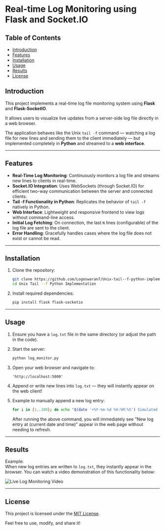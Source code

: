 # Real-time Log Monitoring using Flask and Socket.IO

## Table of Contents

- [Introduction](#introduction)
- [Features](#features)
- [Installation](#installation)
- [Usage](#usage)
- [Results](#results)
- [License](#license)

## Introduction

This project implements a real-time log file monitoring system using **Flask** and **Flask-SocketIO**.

It allows users to visualize live updates from a server-side log file directly in a web browser.

The application behaves like the Unix `tail -f` command — watching a log file for new lines and sending them to the client immediately — but implemented completely in **Python** and streamed to a **web interface**.

---

## Features

- **Real-Time Log Monitoring**: Continuously monitors a log file and streams new lines to clients in real-time.
- **Socket.IO Integration**: Uses WebSockets (through Socket.IO) for efficient two-way communication between the server and connected clients.
- **Tail -f Functionality in Python**: Replicates the behavior of `tail -f` natively in Python.
- **Web Interface**: Lightweight and responsive frontend to view logs without command-line access.
- **Initial Log Fetching**: On connection, the last `N` lines (configurable) of the log file are sent to the client.
- **Error Handling**: Gracefully handles cases where the log file does not exist or cannot be read.

---

## Installation

1. Clone the repository:

    ```bash
    git clone https://github.com/Logeswaran7/Unix-tail--f-python-implementation.git
    cd Unix Tail --f Python Implementation
    ```

2. Install required dependencies:

    ```bash
    pip install flask flask-socketio
    ```

---

## Usage

1. Ensure you have a `log.txt` file in the same directory (or adjust the path in the code).

2. Start the server:

    ```bash
    python log_monitor.py
    ```

3. Open your web browser and navigate to:

    ```text
    'http://localhost:5000'
    
    ```

4. Append or write new lines into `log.txt` — they will instantly appear on the web client!

5. Example to manually append a new log entry:

    ```bash
    for i in {1..100}; do echo "$(date '+%Y-%m-%d %H:%M:%S') Simulated log file entry #$i" >> log.txt; sleep 1; done
    ```

    After running the above command, you will immediately see "New log entry at (current date and time)" appear in the web page without needing to refresh.

---

## Results

Example:  
When new log entries are written to `log.txt`, they instantly appear in the browser. You can watch a video demonstration of this functionality below:

![Live Log Monitoring Video](output.gif)

---

## License

This project is licensed under the [MIT License](LICENSE).

Feel free to use, modify, and share it!
